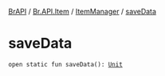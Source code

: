 [BrAPI](../../index.md) / [Br.API.Item](../index.md) / [ItemManager](index.md) / [saveData](./save-data.md)

# saveData

`open static fun saveData(): `[`Unit`](https://kotlinlang.org/api/latest/jvm/stdlib/kotlin/-unit/index.html)